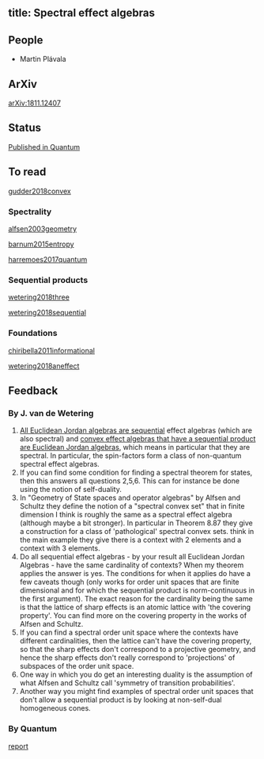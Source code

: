 title: Spectral effect algebras
---


## People

* Martin Plávala


## ArXiv

[arXiv:1811.12407](https://arxiv.org/abs/1811.12407)

## Status

[Published in Quantum](jencova2019onthe)

## To read

[gudder2018convex](gudder2018convex)

### Spectrality

[alfsen2003geometry](alfsen2003geometry)

[barnum2015entropy](barnum2015entropy)

[harremoes2017quantum](harremoes2017quantum)

### Sequential products

[wetering2018three](wetering2018three)

[wetering2018sequential](wetering2018sequential)

### Foundations

[chiribella2011informational](chiribella2011informational)

[wetering2018aneffect](wetering2018aneffect)


## Feedback

### By J. van de Wetering

1. [All Euclidean Jordan algebras are sequential](https://arxiv.org/abs/1803.08453) effect algebras (which are also spectral) and 
[convex effect algebras that have a sequential product are Euclidean Jordan algebras](https://arxiv.org/abs/1803.11139), which means in particular that they are spectral. In particular, the spin-factors form a class of non-quantum spectral effect algebras.
1. If you can find some condition for finding a spectral theorem for states, then this answers all questions 2,5,6. This can for
instance be done using the notion of self-duality.
1.  In "Geometry of State spaces and operator algebras" by Alfsen and Schultz they define the notion of a "spectral convex set" that in finite dimension I think is roughly the same as a spectral effect algebra (although maybe a bit stronger). In particular in Theorem 8.87 they give a construction for a class of 'pathological' spectral convex sets.  think in the main example they give there is a context with 2 elements and a context with 3 elements.
1. Do all sequential effect algebras - by your result all Euclidean Jordan Algebras - have the same cardinality of contexts? 
When my theorem applies the answer is yes. The conditions for when it applies do have a few caveats though (only works for order unit spaces that are finite dimensional and for which the sequential product is norm-continuous in the first argument). The exact reason for the cardinality being the same is that the lattice of sharp effects is an atomic lattice with 'the covering property'. You can find more on the covering property in the works of Alfsen and Schultz.
1. If you can find a spectral order unit space where the contexts have different cardinalities, then the lattice can't have the covering property, so that the sharp effects don't correspond to a projective geometry, and hence the sharp effects don't really correspond to 'projections' of subspaces of the order unit space.
1. One way in which you do get an interesting duality is the assumption of what Alfsen and Schultz call 'symmetry of transition probabilities'. 
1. Another way you might find examples of spectral order unit spaces that don't allow a sequential product is by looking at non-self-dual homogeneous cones.

### By Quantum

[report](spectral/report.pdf)